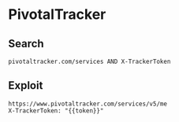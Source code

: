 # PivotalTracker

## Search

```
pivotaltracker.com/services AND X-TrackerToken
```

## Exploit

```
https://www.pivotaltracker.com/services/v5/me
X-TrackerToken: "{{token}}"
```

